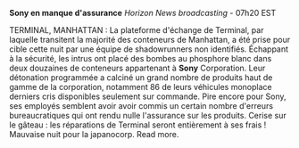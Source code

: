 **Sony en manque d'assurance**
*Horizon News broadcasting* - 07h20 EST

TERMINAL, MANHATTAN : La plateforme d'échange de Terminal, par laquelle transitent la majorité des conteneurs de Manhattan, a été prise pour cible cette nuit par une équipe de shadowrunners non identifiés. Échappant à la sécurité, les intrus ont placé des bombes au phosphore blanc dans deux douzaines de conteneurs appartenant à **Sony** Corporation. Leur détonation programmée a calciné un grand nombre de produits haut de gamme de la corporation, notamment 86 de leurs véhicules monoplace derniers cris disponibles seulement sur commande.
Pire encore pour Sony, ses employés semblent avoir avoir commis un certain nombre d'erreurs bureaucratiques qui ont rendu nulle l'assurance sur les produits. Cerise sur le gâteau : les réparations de Terminal seront entièrement à ses frais ! Mauvaise nuit pour la japanocorp. Read more.
